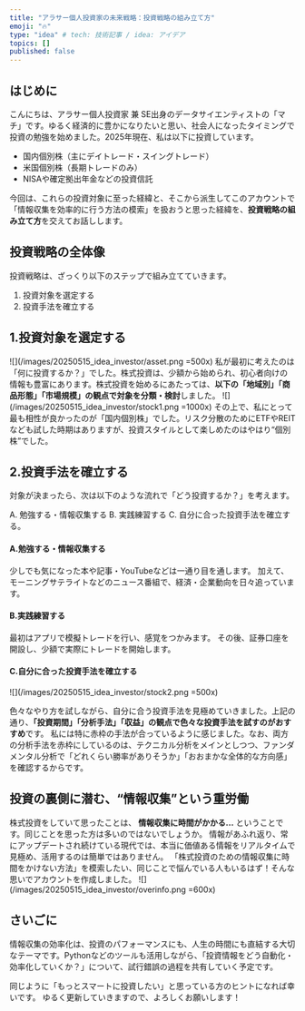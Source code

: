 ```yaml
---
title: "アラサー個人投資家の未来戦略：投資戦略の組み立て方"
emoji: "🔥"
type: "idea" # tech: 技術記事 / idea: アイデア
topics: []
published: false
---
```

## はじめに
こんにちは、アラサー個人投資家 兼 SE出身のデータサイエンティストの「マチ」です。ゆるく経済的に豊かになりたいと思い、社会人になったタイミングで投資の勉強を始めました。2025年現在、私は以下に投資しています。

- 国内個別株（主にデイトレード・スイングトレード）
- 米国個別株（長期トレードのみ）
- NISAや確定拠出年金などの投資信託

今回は、これらの投資対象に至った経緯と、そこから派生してこのアカウントで「情報収集を効率的に行う方法の模索」を扱おうと思った経緯を、**投資戦略の組み立て方**を交えてお話しします。


## 投資戦略の全体像
投資戦略は、ざっくり以下のステップで組み立てていきます。

1. 投資対象を選定する
2. 投資手法を確立する


## 1.投資対象を選定する
![](/images/20250515_idea_investor/asset.png =500x)
私が最初に考えたのは「何に投資するか？」でした。株式投資は、少額から始められ、初心者向けの情報も豊富にあります。株式投資を始めるにあたっては、**以下の「地域別」「商品形態」「市場規模」の観点で対象を分類・検討**しました。
![](/images/20250515_idea_investor/stock1.png =1000x)
その上で、私にとって最も相性が良かったのが「国内個別株」でした。リスク分散のためにETFやREITなども試した時期はありますが、投資スタイルとして楽しめたのはやはり“個別株”でした。


## 2.投資手法を確立する
対象が決まったら、次は以下のような流れで「どう投資するか？」を考えます。

 A. 勉強する・情報収集する
 B. 実践練習する
 C. 自分に合った投資手法を確立する。

#### A.勉強する・情報収集する
少しでも気になった本や記事・YouTubeなどは一通り目を通します。
加えて、モーニングサテライトなどのニュース番組で、経済・企業動向を日々追っています。

#### B.実践練習する
最初はアプリで模擬トレードを行い、感覚をつかみます。
その後、証券口座を開設し、少額で実際にトレードを開始します。

#### C.自分に合った投資手法を確立する
![](/images/20250515_idea_investor/stock2.png =500x)

色々なやり方を試しながら、自分に合う投資手法を見極めていきました。上記の通り、**「投資期間」「分析手法」「収益」の観点で色々な投資手法を試すのがおすすめ**です。
私には特に赤枠の手法が合っているように感じました。なお、両方の分析手法を赤枠にしているのは、テクニカル分析をメインとしつつ、ファンダメンタル分析で「どれくらい勝率がありそうか」「おおまかな全体的な方向感」を確認するからです。


## 投資の裏側に潜む、“情報収集”という重労働
株式投資をしていて思ったことは、
 **情報収集に時間がかかる...**
ということです。同じことを思った方は多いのではないでしょうか。
情報があふれ返り、常にアップデートされ続けている現代では、本当に価値ある情報をリアルタイムで見極め、活用するのは簡単ではありません。 「株式投資のための情報収集に時間をかけない方法」を模索したい、同じことで悩んでいる人もいるはず！そんな思いでアカウントを作成しました。
![](/images/20250515_idea_investor/overinfo.png =600x)


## さいごに
情報収集の効率化は、投資のパフォーマンスにも、人生の時間にも直結する大切なテーマです。Pythonなどのツールも活用しながら、「投資情報をどう自動化・効率化していくか？」について、試行錯誤の過程を共有していく予定です。

同じように「もっとスマートに投資したい」と思っている方のヒントになれば幸いです。
ゆるく更新していきますので、よろしくお願いします！


